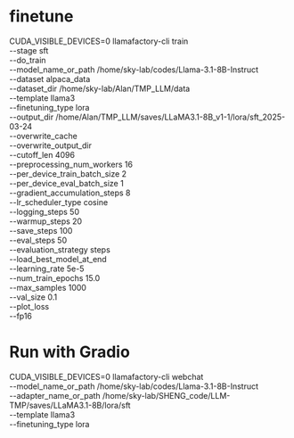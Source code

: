 # finetune 

CUDA_VISIBLE_DEVICES=0 llamafactory-cli train \
    --stage sft \
    --do_train \
    --model_name_or_path /home/sky-lab/codes/Llama-3.1-8B-Instruct \
    --dataset alpaca_data\
    --dataset_dir /home/sky-lab/Alan/TMP_LLM/data \
    --template llama3 \
    --finetuning_type lora \
    --output_dir /home/Alan/TMP_LLM/saves/LLaMA3.1-8B_v1-1/lora/sft_2025-03-24 \
    --overwrite_cache \
    --overwrite_output_dir \
    --cutoff_len 4096 \
    --preprocessing_num_workers 16 \
    --per_device_train_batch_size 2 \
    --per_device_eval_batch_size 1 \
    --gradient_accumulation_steps 8 \
    --lr_scheduler_type cosine \
    --logging_steps 50 \
    --warmup_steps 20 \
    --save_steps 100 \
    --eval_steps 50 \
    --evaluation_strategy steps \
    --load_best_model_at_end \
    --learning_rate 5e-5 \
    --num_train_epochs 15.0 \
    --max_samples 1000 \
    --val_size 0.1 \
    --plot_loss \
    --fp16

# Run with Gradio

CUDA_VISIBLE_DEVICES=0 llamafactory-cli webchat \
    --model_name_or_path /home/sky-lab/codes/Llama-3.1-8B-Instruct \
    --adapter_name_or_path /home/sky-lab/SHENG_code/LLM-TMP/saves/LLaMA3.1-8B/lora/sft  \
    --template llama3 \
    --finetuning_type lora